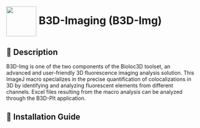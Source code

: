 <h1><img align="center" height="80" src="/B3D-Img/ressource/logo.ico">   B3D-Imaging (B3D-Img)</h1>

## 📝 Description  
B3D-Img is one of the two components of the Bioloc3D toolset, an advanced and user-friendly 3D fluorescence imaging analysis solution. This ImageJ macro specializes in the precise quantification of colocalizations in 3D by identifying and analyzing fluorescent elements from different channels. Excel files resulting from the macro analysis can be analyzed through the B3D-Plt application. 

## 📌 Installation Guide  

